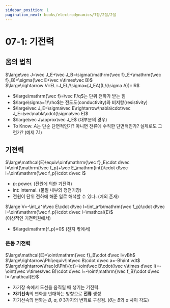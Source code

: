 ```yaml
---
sidebar_position: 1
pagination_next: books/electrodynamics/7장/2절/2절
---
```

# 07-1: 기전력
## 옴의 법칙
$\large\vec J=\vec J_E+\vec J_B=\sigma(\mathrm{\vec f}_E+\mathrm{\vec f}_B)=\sigma(\vec E+\vec v\times\vec B)$  
$\large\rightarrow V=EL=J_EL/\sigma=(J_EA)(L/(\sigma A))=IR$
* $\large\mathrm{\vec f}=\vec F/q$는 단위 전하가 받는 힘
* $\large\sigma=1/\rho$는 전도도(conductivity)와 비저항(resistivity)
* $\large\vec J_E=\sigma\vec E\rightarrow\nabla\cdot\vec J_E=\vec\nabla\cdot(\sigma\vec E)$
* $\large\vec J\approx\vec J_E$ (대부분의 경우)
* To Know: $A$는 단순 단면적인가? 아니면 전류에 수직한 단면적인가? 실제로도 그런가? (예제 7.1)
## 기전력
$\large\mathcal{E}\equiv\oint\mathrm{\vec f}_E\cdot d\vec l=\oint(\mathrm{\vec f_p}+\vec E_\mathrm{int})\cdot d\vec l=\oint\mathrm{\vec f_p}\cdot d\vec l$
* $p$: power. (전원에 의한 기전력)
* $\text{int}$: internal. (물질 내부의 정전기장)
* 전원이 단위 전하에 해준 일로 해석할 수 있다. (예외 존재)

$\large V=-\int_a^b\vec E\cdot d\vec l=\int_a^b\mathrm{\vec f_p}\cdot d\vec l=\oint\mathrm{\vec f_p}\cdot d\vec l=\mathcal{E}$  
(이상적인 기전력원에서)

* $\large\mathrm{f_p}=0$ (전지 밖에서)
### 운동 기전력
$\large\mathcal{E}=\oint\mathrm{\vec f}_B\cdot d\vec l=vBh$  
$\large\rightarrow\Phi\equiv\int\vec B\cdot d\vec a=-Bh\int vdt$  
$\large\rightarrow\frac{d\Phi}{dt}=\oint\vec B\cdot(\vec v\times d\vec l)=-\oint(\vec v\times\vec B)\cdot d\vec l=-\oint\mathrm{\vec f_B}\cdot d\vec l=-\mathcal{E}$
* 자기장 속에서 도선을 움직일 때 생기는 기전력.
* **자기선속**의 변화를 반대하는 방향으로 **전류** 생성
* 자기선속의 변화는 $B$, $a$, $\theta$ 3가지의 변화로 구성됨. ($\theta$는 $B$와 $a$ 사이 각도)
